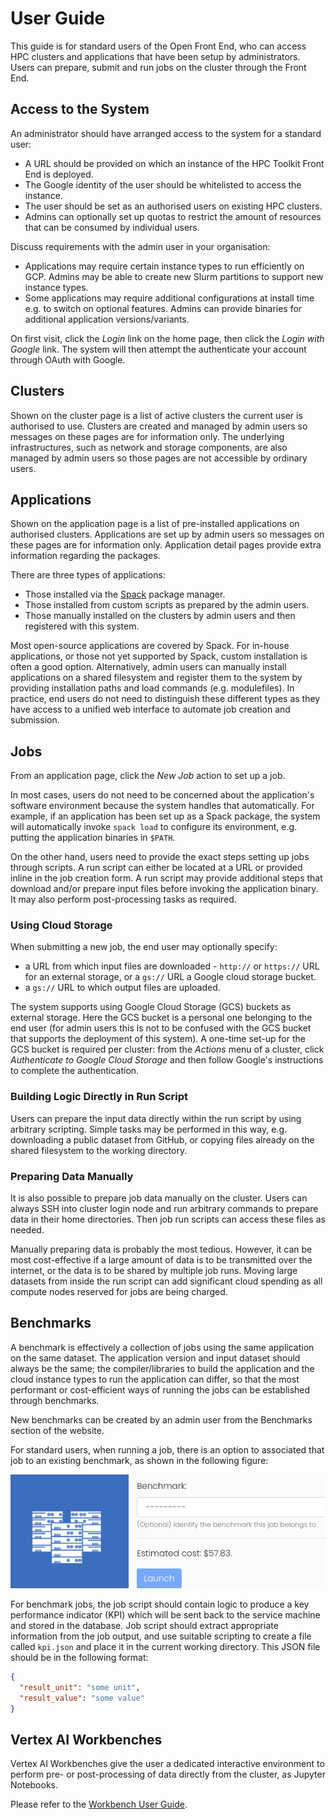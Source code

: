 # User Guide

This guide is for standard users of the Open Front End, who can access HPC
clusters and applications that have been setup by administrators. Users can
prepare, submit and run jobs on the cluster through the Front End.

## Access to the System

An administrator should have arranged access to the system for a standard user:

- A URL should be provided on which an instance of the HPC Toolkit Front End is
deployed.
- The Google identity of the user should be whitelisted to access the instance.
- The user should be set as an authorised users on existing HPC clusters.
- Admins can optionally set up quotas to restrict the amount of resources that
can be consumed by individual users.

Discuss requirements with the admin user in your organisation:

- Applications may require certain instance types to run efficiently on GCP.
Admins may be able to create new Slurm partitions to support new instance
types.
- Some applications may require additional configurations at install time e.g.
to switch on optional features. Admins can provide binaries for additional
application versions/variants.

On first visit, click the *Login* link on the home page, then click the
*Login with Google* link. The system will then attempt the authenticate your
account through OAuth with Google.

## Clusters

Shown on the cluster page is a list of active clusters the current user is
authorised to use. Clusters are created and managed by admin users so messages
on these pages are for information only. The underlying infrastructures, such
as network and storage components, are also managed by admin users so those
pages are not accessible by ordinary users.

## Applications

Shown on the application page is a list of pre-installed applications on
authorised clusters. Applications are set up by admin users so messages on
these pages are for information only. Application detail pages provide extra
information regarding the packages.

There are three types of applications:

- Those installed via the [Spack](https://github.com/spack/spack) package
  manager.
- Those installed from custom scripts as prepared by the admin users.
- Those manually installed on the clusters by admin users and then registered
  with this system.

Most open-source applications are covered by Spack. For in-house applications,
or those not yet supported by Spack, custom installation is often a good
option. Alternatively, admin users can manually install applications on a
shared filesystem and register them to the system by providing installation
paths and load commands (e.g. modulefiles). In practice, end users do not need
to distinguish these different types as they have access to a unified web
interface to automate job creation and submission.

## Jobs

From an application page, click the *New Job* action to set up a job.

In most cases, users do not need to be concerned about the application's
software environment because the system handles that automatically. For
example, if an application has been set up as a Spack package, the system will
automatically invoke `spack load` to configure its environment, e.g. putting
the application binaries in `$PATH`.

On the other hand, users need to provide the exact steps setting up jobs
through scripts. A run script can either be located at a URL or provided inline
in the job creation form. A run script may provide additional steps that
download and/or prepare input files before invoking the application binary. It
may also perform post-processing tasks as required.

### Using Cloud Storage

When submitting a new job, the end user may optionally specify:

- a URL from which input files are downloaded - `http://` or `https://` URL
  for an external storage, or a `gs://` URL a Google cloud storage bucket.
- a `gs://` URL to which output files are uploaded.

The system supports using Google Cloud Storage (GCS) buckets as external
storage. Here the GCS bucket is a personal one belonging to the end user (for
admin users this is not to be confused with the GCS bucket that supports the
deployment of this system). A one-time set-up for the GCS bucket is required
per cluster: from the *Actions* menu of a cluster, click
*Authenticate to Google Cloud Storage* and then follow Google's instructions
to complete the authentication.

### Building Logic Directly in Run Script

Users can prepare the input data directly within the run script by using
arbitrary scripting. Simple tasks may be performed in this way, e.g.
downloading a public dataset from GitHub, or copying files already on the
shared filesystem to the working directory.

### Preparing Data Manually

It is also possible to prepare job data manually on the cluster. Users can
always SSH into cluster login node and run arbitrary commands to prepare data
in their home directories. Then job run scripts can access these files as
needed.

Manually preparing data is probably the most tedious. However, it can be most
cost-effective if a large amount of data is to be transmitted over the
internet, or the data is to be shared by multiple job runs. Moving large
datasets from inside the run script can add significant cloud spending as all
compute nodes reserved for jobs are being charged.

## Benchmarks

A benchmark is effectively a collection of jobs using the same application on
the same dataset. The application version and input dataset should always be
the same; the compiler/libraries to build the application and the cloud
instance types to run the application can differ, so that the most performant
or cost-efficient ways of running the jobs can be established through
benchmarks.

New benchmarks can be created by an admin user from the Benchmarks section of
the website.

For standard users, when running a job, there is an option to associated that
job to an existing benchmark, as shown in the following figure:

![Associate a job with a benchmark](/images/benchmark.png)

For benchmark jobs, the job script should contain logic to produce a key
performance indicator (KPI) which will be sent back to the service machine and
stored in the database. Job script should extract appropriate information from
the job output, and use suitable scripting to create a file called `kpi.json`
and place it in the current working directory.
This JSON file should be in the following format:

```json
{
  "result_unit": "some unit",
  "result_value": "some value"
}
```

## Vertex AI Workbenches

Vertex AI Workbenches give the user a dedicated interactive environment to
perform pre- or post-processing of data directly from the cluster, as
Jupyter Notebooks.

Please refer to the [Workbench User Guide](/users/workbench_user_guide).
